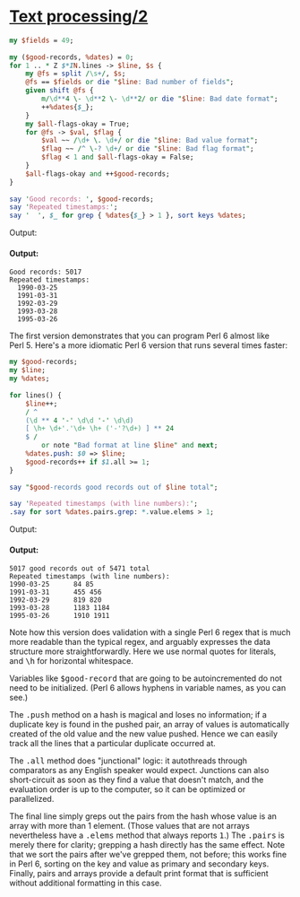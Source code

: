 [1]: http://rosettacode.org/wiki/Text_processing/2

# [Text processing/2][1]

```perl
my $fields = 49;
 
my ($good-records, %dates) = 0;
for 1 .. * Z $*IN.lines -> $line, $s {
    my @fs = split /\s+/, $s;
    @fs == $fields or die "$line: Bad number of fields";
    given shift @fs {
        m/\d**4 \- \d**2 \- \d**2/ or die "$line: Bad date format";
        ++%dates{$_};
    }
    my $all-flags-okay = True;
    for @fs -> $val, $flag {
        $val ~~ /\d+ \. \d+/ or die "$line: Bad value format";
        $flag ~~ /^ \-? \d+/ or die "$line: Bad flag format";
        $flag < 1 and $all-flags-okay = False;
    }
    $all-flags-okay and ++$good-records;
}
 
say 'Good records: ', $good-records;
say 'Repeated timestamps:';
say '  ', $_ for grep { %dates{$_} > 1 }, sort keys %dates;
```


Output:


#### Output:
```
Good records: 5017
Repeated timestamps:
  1990-03-25
  1991-03-31
  1992-03-29
  1993-03-28
  1995-03-26
```


The first version demonstrates that you can program Perl&#160;6 almost like Perl&#160;5. Here's a more idiomatic Perl&#160;6 version that runs several times faster:

```perl
my $good-records;
my $line;
my %dates;
 
for lines() {
    $line++;
    / ^
    (\d ** 4 '-' \d\d '-' \d\d)
    [ \h+ \d+'.'\d+ \h+ ('-'?\d+) ] ** 24
    $ /
        or note "Bad format at line $line" and next;
    %dates.push: $0 => $line;
    $good-records++ if $1.all >= 1;
}
 
say "$good-records good records out of $line total";
 
say 'Repeated timestamps (with line numbers):';
.say for sort %dates.pairs.grep: *.value.elems > 1;
```


Output:


#### Output:
```
5017 good records out of 5471 total
Repeated timestamps (with line numbers):
1990-03-25      84 85
1991-03-31      455 456
1992-03-29      819 820
1993-03-28      1183 1184
1995-03-26      1910 1911
```


Note how this version does validation with a single Perl&#160;6 regex that is much more readable than the typical regex, and arguably expresses the data structure more straightforwardly.
Here we use normal quotes for literals, and <tt>\h</tt> for horizontal whitespace.



Variables like <tt>$good-record</tt> that are going to be autoincremented do not need to be initialized. (Perl&#160;6 allows hyphens in variable names, as you can see.)



The <tt>.push</tt> method on a hash is magical and loses no information; if a duplicate key is found in the pushed pair, an array of values is automatically created of the old value and the new value pushed. Hence we can easily track all the lines that a particular duplicate occurred at.



The <tt>.all</tt> method does "junctional" logic: it autothreads through comparators as any English speaker would expect. Junctions can also short-circuit as soon as they find a value that doesn't match, and the evaluation order is up to the computer, so it can be optimized or parallelized.



The final line simply greps out the pairs from the hash whose value is an array with more than 1 element. (Those values that are not arrays nevertheless have a <tt>.elems</tt> method that always reports <tt>1</tt>.) The <tt>.pairs</tt> is merely there for clarity; grepping a hash directly has the same effect.
Note that we sort the pairs after we've grepped them, not before; this works fine in Perl&#160;6, sorting on the key and value as primary and secondary keys. Finally, pairs and arrays provide a default print format that is sufficient without additional formatting in this case.